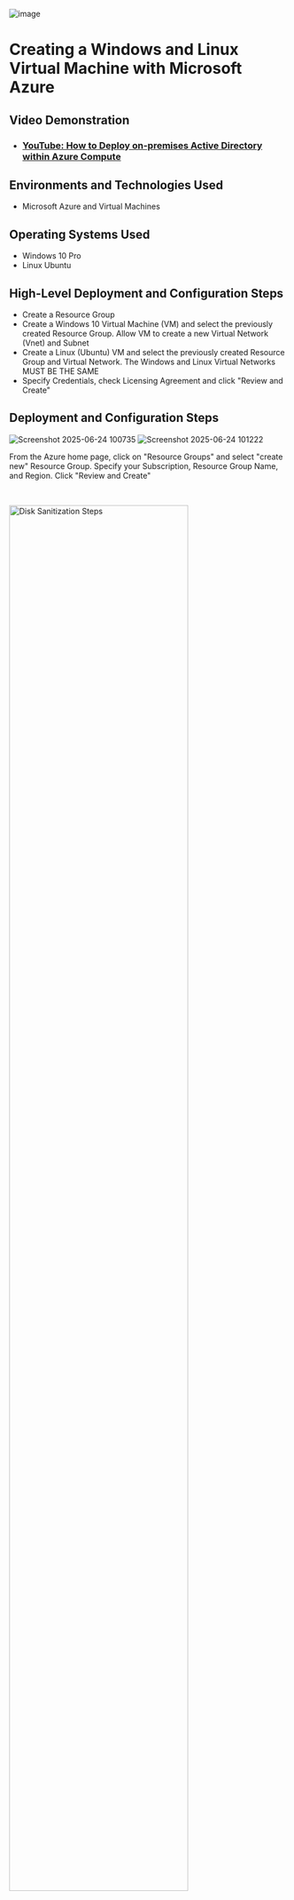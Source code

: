 <p align="center">

![image](https://github.com/user-attachments/assets/9222473a-edde-4c63-adb2-ddcfc89c9771)

</p>

<h1>Creating a Windows and Linux Virtual Machine with Microsoft Azure</h1>


<h2>Video Demonstration</h2>

- ### [YouTube: How to Deploy on-premises Active Directory within Azure Compute](https://www.youtube.com)

<h2>Environments and Technologies Used</h2>

- Microsoft Azure and Virtual Machines

<h2>Operating Systems Used </h2>

- Windows 10 Pro
- Linux Ubuntu

<h2>High-Level Deployment and Configuration Steps</h2>

- Create a Resource Group
- Create a Windows 10 Virtual Machine (VM) and select the previously created Resource Group. Allow VM to create a new Virtual Network (Vnet) and Subnet
- Create a Linux (Ubuntu) VM and select the previously created Resource Group and Virtual Network. The Windows and Linux Virtual Networks MUST BE THE SAME
- Specify Credentials, check Licensing Agreement and click "Review and Create" 

<h2>Deployment and Configuration Steps</h2>

<p>
    
 ![Screenshot 2025-06-24 100735](https://github.com/user-attachments/assets/de4c5463-31d5-44c7-b95d-f3e1b4a3439e)
 ![Screenshot 2025-06-24 101222](https://github.com/user-attachments/assets/821e81f3-4fdb-4cdd-98c9-aa309f4bd678)

</p>
<p>
From the Azure home page, click on "Resource Groups" and select "create new" Resource Group. Specify your Subscription, Resource Group Name, and Region. Click "Review and Create" 
</p>
<br />

<p>
<img src="https://i.imgur.com/DJmEXEB.png" height="80%" width="80%" alt="Disk Sanitization Steps"/>
</p>
<p>
Lorem ipsum dolor sit amet, consectetur adipiscing elit, sed do eiusmod tempor incididunt ut labore et dolore magna aliqua. Ut enim ad minim veniam, quis nostrud exercitation ullamco laboris nisi ut aliquip ex ea commodo consequat. Duis aute irure dolor in reprehenderit in voluptate velit esse cillum dolore eu fugiat nulla pariatur.
</p>
<br />

<p>
<img src="https://i.imgur.com/DJmEXEB.png" height="80%" width="80%" alt="Disk Sanitization Steps"/>
</p>
<p>
Lorem ipsum dolor sit amet, consectetur adipiscing elit, sed do eiusmod tempor incididunt ut labore et dolore magna aliqua. Ut enim ad minim veniam, quis nostrud exercitation ullamco laboris nisi ut aliquip ex ea commodo consequat. Duis aute irure dolor in reprehenderit in voluptate velit esse cillum dolore eu fugiat nulla pariatur.
</p>
<br />
